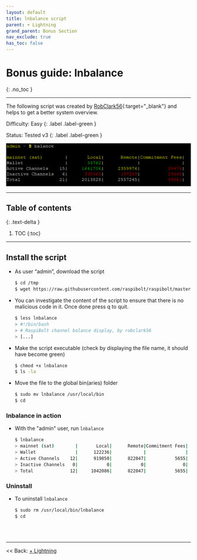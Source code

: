 ```yaml
---
layout: default
title: lnbalance script
parent: + Lightning
grand_parent: Bonus Section
nav_exclude: true
has_toc: false
---
```

<!-- markdownlint-disable MD014 MD022 MD025 MD033 MD040 -->

# Bonus guide: lnbalance

{: .no_toc }

---

The following script was created by [RobClark56](https://github.com/robclark56){:target="_blank"} and helps to get a better system overview.

Difficulty: Easy
{: .label .label-green }

Status: Tested v3
{: .label .label-green }

![lnbalance illustration](../../../images/60_balance.png)

---

## Table of contents
{: .text-delta }

1. TOC
{:toc}

---

## Install the script

* As user “admin”, download the script

  ```sh
  $ cd /tmp
  $ wget https://raw.githubusercontent.com/raspibolt/raspibolt/master/resources/lnbalance
  ```
  
* You can investigate the content of the script to ensure that there is no malicious code in it. Once done press q to quit.
  
  ```sh
  $ less lnbalance
  > #!/bin/bash
  > # RaspiBolt channel balance display, by robclark56
  > [...]
  ```
  
* Make the script executable (check by displaying the file name, it should have become green)
  
  ```sh
  $ chmod +x lnbalance
  $ ls -la
  ```

* Move the file to the  global bin(aries) folder

  ```sh
  $ sudo mv lnbalance /usr/local/bin
  $ cd
  ```

### lnbalance in action

* With the "admin" user, run `lnbalance`

  ```sh
  $ lnbalance
  > mainnet (sat)        |       Local|      Remote|Commitment Fees|
  > Wallet               |      122236|            |               |
  > Active Channels    12|      919850|      822047|           5655|
  > Inactive Channels   0|           0|           0|              0|
  > Total              12|     1042086|      822047|           5655|
  ```

### Uninstall

* To uninstall `lnbalance`

  ```sh
  $ sudo rm /usr/local/bin/lnbalance
  $ cd
  ```

<br /><br />

---

<< Back: [+ Lightning](index.md)
